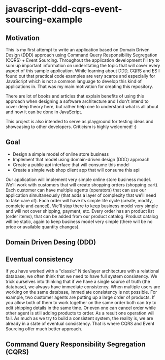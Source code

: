 # javascript-ddd-cqrs-event-sourcing-example

## Motivation

This is my first attempt to write an application based on Domain Driven Design (DDD) approach using Command Query Responsibility Segregation (CQRS) + Event Sourcing.
Throughout the application development I'll try to sum up important information on understating the topic that will cover every aspect of this sample application. While learning about DDD, CQRS and ES I found out that practical code examples are very scarce and especially for JavaScript which is not a common language to develop this kind of applications in. That was my main motivation for creating this repository.

There are lot of books and articles that explain benefits of using this approach when designing a software architecture and I don't intend to cover deep theory here, but rather help one to understand what is all about and how it can be done in JavaScript.

This project is also intended to serve as playground for testing ideas and showcasing to other developers. Criticism is highly welcomed! :)

## Goal

  - Design a simple model of online store business
  - Implement that model using domain-driven design (DDD) approach
  - Create a public api interface that will consume this model
  - Create a simple web shop client app that will consume this api

Our application will implement very simple online store business model. We'll work with customers that will create shopping orders (shopping cart). Each customer can have multiple agents (operators) that can use our application simultaneously (that adds a layer of complexity that we'll need to take care of). Each order will have its simple life cycle (create, modify, complete and cancel). We'll stop there to keep business model very simple and will not cover shipping, payment, etc.
Every order has an product list (order items), that can be added from our product catalog. Product catalog will be static, again to keep business model very simple (there will be no price or available quantity changes).

## Domain Driven Desing (DDD)



## Eventual consistency

If you have worked with a "classic" N tier/layer architecture with a relational database, we often think that we need to have full system consistency. We trick ourselves into thinking that if we have a single source of truth (the database), we always have immediate consistency. When multiple users are working on the same database, immediate consistency is not possible. For example, two customer agents are putting up a large order of products. If you allow both of them to work together on the same order both can try to edit shipping details in the same time. Or even one can cancel order while other agent is still adding products to order. As a result one operation will fail. As much as we try to build a consistent system, the reality is, we are already in a state of eventual consistency.
That is where CQRS and Event Sourcing offer much better approach.

## Command Query Responsibility Segregation (CQRS)

